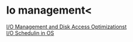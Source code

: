 # Io management<

<a href = "https://www.omscs-notes.com/operating-systems/io-management/"> I/O Management and Disk Access Optimizationst </a>
<br>
<a href ="https://www.geeksforgeeks.org/i-o-scheduling-in-operating-systems/"> I/O Schedulin in OS </a> 
